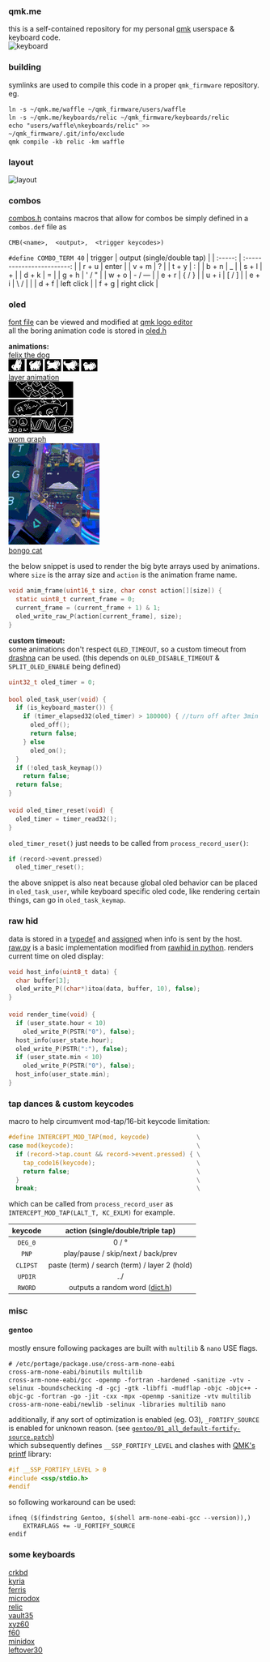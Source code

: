### qmk.me
this is a self-contained repository for my personal [qmk](https://github.com/qmk/qmk_firmware) userspace & keyboard code.\
![keyboard](https://i.imgur.com/s0dN0JDh.jpeg)

### building
symlinks are used to compile this code in a proper `qmk_firmware` repository.\
eg.
```shell
ln -s ~/qmk.me/waffle ~/qmk_firmware/users/waffle
ln -s ~/qmk.me/keyboards/relic ~/qmk_firmware/keyboards/relic
echo "users/waffle\nkeyboards/relic" >> ~/qmk_firmware/.git/info/exclude
qmk compile -kb relic -km waffle

```

### layout
![layout](https://i.imgur.com/uKNJuKi.png)

### combos
[combos.h](waffle/combos.h) contains macros that allow for combos be simply defined in a `combos.def` file as
```
CMB(<name>,  <output>,  <trigger keycodes>)
```
`#define COMBO_TERM 40`
| trigger | output (single/double tap) |
| :-----: | :------------------------: |
| r + u   | enter                      |
| v + m   | ?                          |
| t + y   | :                          |
| b + n   | _                          |
| s + l   | +                          |
| d + k   | =                          |
| g + h   | ' / "                      |
| w + o   | - / —                      |
| e + r   | { / }                      |
| u + i   | [ / ]                      |
| e + i   | \ / \|                     |
| d + f   | left click                 |
| f + g   | right click                |

### oled
[font file](waffle/oledfont.h) can be viewed and modified at [qmk logo editor](https://joric.github.io/qle)\
all the boring animation code is stored in [oled.h](waffle/oled.h)

**animations:**\
[felix the dog](https://github.com/waffle87/qmk.me/blob/master/waffle/oled.c#L128-#L149)\
![sit](img/sit.png) ![walk](img/walk.png) ![run](img/run.png) ![bark](img/bark.png) ![sneak](img/sneak.png)\
[layer animation](https://github.com/waffle87/qmk.me/blob/master/waffle/oled.c#L203-#L226)\
![num](img/num.png)\
![sym](img/sym.png)\
![sys](img/sys.png)\
[wpm graph](https://github.com/waffle87/qmk.me/blob/master/waffle/oled.c#L170-#L201)\
![gif](img/wpm_graph.gif)\
[bongo cat](https://github.com/waffle87/qmk.me/blob/master/waffle/oled.c#L151-#L168)

the below snippet is used to render the big byte arrays used by animations.
where `size` is the array size and `action` is the animation frame name.
```c
void anim_frame(uint16_t size, char const action[][size]) {
  static uint8_t current_frame = 0;
  current_frame = (current_frame + 1) & 1;
  oled_write_raw_P(action[current_frame], size);
}
```
**custom timeout:**\
some animations don't respect `OLED_TIMEOUT`, so a custom timeout from [drashna](https://github.com/qmk/qmk_firmware/blob/master/users/drashna/oled/oled_stuff.c) can be used.
(this depends on `OLED_DISABLE_TIMEOUT` & `SPLIT_OLED_ENABLE` being defined)
```c
uint32_t oled_timer = 0;

bool oled_task_user(void) {
  if (is_keyboard_master()) {
    if (timer_elapsed32(oled_timer) > 180000) { //turn off after 3min
      oled_off();
      return false;
    } else
      oled_on();
  }
  if (!oled_task_keymap())
    return false;
  return false;
}

void oled_timer_reset(void) {
  oled_timer = timer_read32();
}
```
`oled_timer_reset()` just needs to be called from `process_record_user()`:
```c
if (record->event.pressed)
  oled_timer_reset();
```
the above snippet is also neat because global oled behavior can be placed in `oled_task_user`,
while keyboard specific oled code, like rendering certain things, can go in `oled_task_keymap`.

### raw hid
data is stored in a [typedef](https://github.com/waffle87/qmk.me/blob/master/waffle/waffle.h#L11-#L16) and [assigned](https://github.com/waffle87/qmk.me/blob/master/waffle/waffle.c#L7-#L11) when info is sent by the host.\
[raw.py](waffle/raw.py) is a basic implementation modified from [rawhid in python](https://gist.github.com/fauxpark/03a3efcc7dbdfbfe57791ea267b13c55).
renders current time on oled display:
```c
void host_info(uint8_t data) {
  char buffer[3];
  oled_write_P((char*)itoa(data, buffer, 10), false);
}

void render_time(void) {
  if (user_state.hour < 10)
    oled_write_P(PSTR("0"), false);
  host_info(user_state.hour);
  oled_write_P(PSTR(":"), false);
  if (user_state.min < 10)
    oled_write_P(PSTR("0"), false);
  host_info(user_state.min);
}
```
### tap dances & custom keycodes
macro to help circumvent mod-tap/16-bit keycode limitation:
```c
#define INTERCEPT_MOD_TAP(mod, keycode)             \
case mod(keycode):                                  \
  if (record->tap.count && record->event.pressed) { \
    tap_code16(keycode);                            \
    return false;                                   \
  }                                                 \
  break;                                            \

```
which can be called from `process_record_user` as `INTERCEPT_MOD_TAP(LALT_T, KC_EXLM)` for example.

| keycode  | action (single/double/triple tap)             |
| :------: | :-------------------------------------------: |
| `DEG_0`  | 0 / °                                         |
| `PNP`    | play/pause / skip/next / back/prev            |
| `CLIPST` | paste (term) / search (term) / layer 2 (hold) |
| `UPDIR`  | ../                                           |
| `RWORD`  | outputs a random word ([dict.h](https://raw.githubusercontent.com/qmk/qmk_firmware/master/users/ridingqwerty/dict.h)) |

### misc
#### gentoo
mostly ensure following packages are built with `multilib` & `nano` USE flags.
```
# /etc/portage/package.use/cross-arm-none-eabi
cross-arm-none-eabi/binutils multilib
cross-arm-none-eabi/gcc -openmp -fortran -hardened -sanitize -vtv -selinux -boundschecking -d -gcj -gtk -libffi -mudflap -objc -objc++ -objc-gc -fortran -go -jit -cxx -mpx -openmp -sanitize -vtv multilib
cross-arm-none-eabi/newlib -selinux -libraries multilib nano
```
additionally, if any sort of optimization is enabled (eg. O3), `_FORTIFY_SOURCE` is enabled for unknown reason. (see [`gentoo/01_all_default-fortify-source.patch`](https://gitweb.gentoo.org/proj/gcc-patches.git/tree/11.3.0/gentoo/01_all_default-fortify-source.patch))\
which subsequently defines `__SSP_FORTIFY_LEVEL` and clashes with [QMK's printf](https://github.com/qmk/printf/tree/master) library:
```c
#if __SSP_FORTIFY_LEVEL > 0
#include <ssp/stdio.h>
#endif
```
so following workaround can be used:
```make
ifneq ($(findstring Gentoo, $(shell arm-none-eabi-gcc --version)),)
	EXTRAFLAGS += -U_FORTIFY_SOURCE
endif
```

### some keyboards
[crkbd](keymaps/crkbd)\
[kyria](keymaps/kyria)\
[ferris](keymaps/ferris)\
[microdox](keymaps/microdox)\
[relic](keyboards/relic)\
[vault35](keyboards/vault35)\
[xyz60](keyboards/xyz60)\
[f60](kemaps/f60)\
[minidox](keyboards/minidox)\
[leftover30](keyboards/leftover30)
